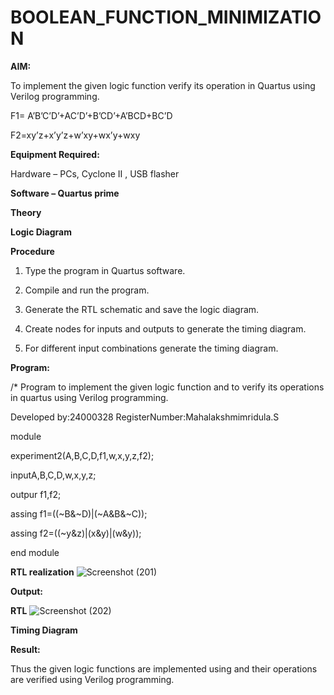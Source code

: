 # BOOLEAN_FUNCTION_MINIMIZATION

**AIM:**

To implement the given logic function verify its operation in Quartus using Verilog programming.

F1= A’B’C’D’+AC’D’+B’CD’+A’BCD+BC’D 

F2=xy’z+x’y’z+w’xy+wx’y+wxy

**Equipment Required:**

Hardware – PCs, Cyclone II , USB flasher

**Software – Quartus prime**

**Theory**

**Logic Diagram**

**Procedure**

1.	Type the program in Quartus software.

2.	Compile and run the program.

3.	Generate the RTL schematic and save the logic diagram.

4.	Create nodes for inputs and outputs to generate the timing diagram.

5.	For different input combinations generate the timing diagram.


**Program:**

/* Program to implement the given logic function and to verify its operations in quartus using Verilog programming. 

Developed by:24000328
RegisterNumber:Mahalakshmimridula.S

module

experiment2(A,B,C,D,f1,w,x,y,z,f2);

inputA,B,C,D,w,x,y,z;

outpur f1,f2;

assing f1=((~B&~D)|(~A&B&~C));

assing f2=((~y&z)|(x&y)|(w&y));

end module



**RTL realization**
![Screenshot (201)](https://github.com/user-attachments/assets/b89868d2-3de8-4a84-89bc-1f502ad99dda)

**Output:**

**RTL**
![Screenshot (202)](https://github.com/user-attachments/assets/4f87772e-2365-48e7-9c5d-b1e357feeaad)

**Timing Diagram**

**Result:**

Thus the given logic functions are implemented using and their operations are verified using Verilog programming.


